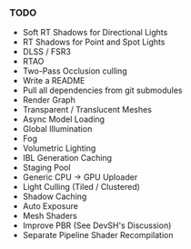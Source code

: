 ### TODO

* Soft RT Shadows for Directional Lights
* RT Shadows for Point and Spot Lights
* DLSS / FSR3
* RTAO
* Two-Pass Occlusion culling
* Write a README
* Pull all dependencies from git submodules
* Render Graph
* Transparent / Translucent Meshes
* Async Model Loading
* Global Illumination
* Fog
* Volumetric Lighting
* IBL Generation Caching
* Staging Pool
* Generic CPU -> GPU Uploader
* Light Culling (Tiled / Clustered)
* Shadow Caching
* Auto Exposure
* Mesh Shaders
* Improve PBR (See DevSH's Discussion)
* Separate Pipeline Shader Recompilation